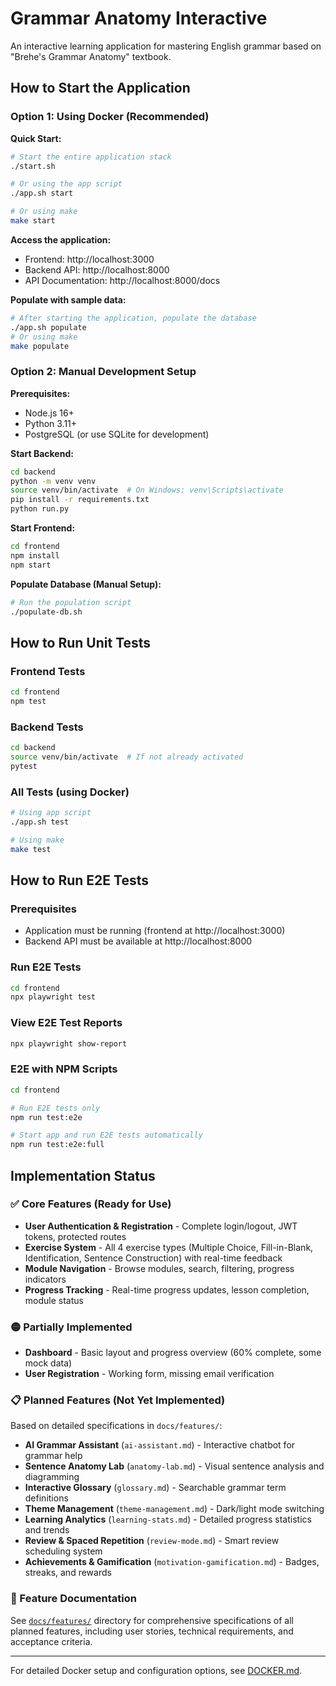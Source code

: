 # Grammar Anatomy Interactive

An interactive learning application for mastering English grammar based on "Brehe's Grammar Anatomy" textbook.

## How to Start the Application

### Option 1: Using Docker (Recommended)

**Quick Start:**
```bash
# Start the entire application stack
./start.sh

# Or using the app script
./app.sh start

# Or using make
make start
```

**Access the application:**
- Frontend: http://localhost:3000
- Backend API: http://localhost:8000
- API Documentation: http://localhost:8000/docs

**Populate with sample data:**
```bash
# After starting the application, populate the database
./app.sh populate
# Or using make
make populate
```

### Option 2: Manual Development Setup

**Prerequisites:**
- Node.js 16+
- Python 3.11+
- PostgreSQL (or use SQLite for development)

**Start Backend:**
```bash
cd backend
python -m venv venv
source venv/bin/activate  # On Windows: venv\Scripts\activate
pip install -r requirements.txt
python run.py
```

**Start Frontend:**
```bash
cd frontend
npm install
npm start
```

**Populate Database (Manual Setup):**
```bash
# Run the population script
./populate-db.sh
```

## How to Run Unit Tests

### Frontend Tests
```bash
cd frontend
npm test
```

### Backend Tests
```bash
cd backend
source venv/bin/activate  # If not already activated
pytest
```

### All Tests (using Docker)
```bash
# Using app script
./app.sh test

# Using make
make test
```

## How to Run E2E Tests

### Prerequisites
- Application must be running (frontend at http://localhost:3000)
- Backend API must be available at http://localhost:8000

### Run E2E Tests
```bash
cd frontend
npx playwright test
```

### View E2E Test Reports
```bash
npx playwright show-report
```

### E2E with NPM Scripts
```bash
cd frontend

# Run E2E tests only
npm run test:e2e

# Start app and run E2E tests automatically
npm run test:e2e:full
```

## Implementation Status

### ✅ Core Features (Ready for Use)

- **User Authentication & Registration** - Complete login/logout, JWT tokens, protected routes
- **Exercise System** - All 4 exercise types (Multiple Choice, Fill-in-Blank, Identification, Sentence Construction) with real-time feedback
- **Module Navigation** - Browse modules, search, filtering, progress indicators
- **Progress Tracking** - Real-time progress updates, lesson completion, module status

### 🟡 Partially Implemented

- **Dashboard** - Basic layout and progress overview (60% complete, some mock data)
- **User Registration** - Working form, missing email verification

### 📋 Planned Features (Not Yet Implemented)

Based on detailed specifications in `docs/features/`:

- **AI Grammar Assistant** (`ai-assistant.md`) - Interactive chatbot for grammar help
- **Sentence Anatomy Lab** (`anatomy-lab.md`) - Visual sentence analysis and diagramming  
- **Interactive Glossary** (`glossary.md`) - Searchable grammar term definitions
- **Theme Management** (`theme-management.md`) - Dark/light mode switching
- **Learning Analytics** (`learning-stats.md`) - Detailed progress statistics and trends
- **Review & Spaced Repetition** (`review-mode.md`) - Smart review scheduling system
- **Achievements & Gamification** (`motivation-gamification.md`) - Badges, streaks, and rewards

### 📖 Feature Documentation

See [`docs/features/`](docs/features/) directory for comprehensive specifications of all planned features, including user stories, technical requirements, and acceptance criteria.

---

For detailed Docker setup and configuration options, see [DOCKER.md](DOCKER.md).